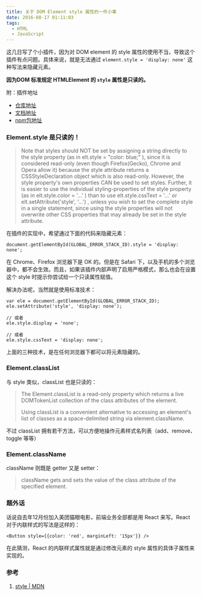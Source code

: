 ```yaml
---
title: 关于 DOM Element style 属性的一件小事
date: 2016-08-17 01:11:03
tags:
  - HTML
  - JavaScript
---
```



这几日写了个小插件，因为对 DOM element 的 style 属性的使用不当，导致这个插件有点问题。具体来说，就是无法通过 `element.style = 'display: none'` 这种写法来隐藏元素。

**因为DOM 标准规定 HTMLElement 的 `style` 属性是只读的。**

附：插件地址

+ [仓库地址](https://github.com/zilong-thu/toast2.js)
+ [文档地址](http://borninsummer.com/toast2.js/)
+ [npm包地址](https://www.npmjs.com/package/toast2)

<!-- more -->

### Element.style 是只读的！

> Note that styles should NOT be set by assigning a string directly to the style property (as in elt.style = "color: blue;" ), since it is considered read-only (even though Firefox(Gecko), Chrome and Opera allow it) because the style attribute returns a  CSSStyleDeclaration object which is also read-only.  However, the style property's own properties CAN be used to set styles.  Further, it is easier to use the individual styling-properties of the style property (as in elt.style.color = '...' ) than to use elt.style.cssText = '...' or elt.setAttribute('style', '...') , unless you wish to set the complete style in a single statement, since using the style properties will not overwrite other CSS properties that may already be set in the style attribute.

在插件的实现中，希望通过下面的代码来隐藏元素：

```
document.getElementById(GLOBAL_ERROR_STACK_ID).style = 'display: none';
```

在 Chrome、Firefox 浏览器下是 OK 的。但是在 Safari 下，以及手机的多个浏览器中，都不会生效。而且，如果该插件内部声明了启用严格模式，那么也会在设置这个 style 时提示你尝试给一个只读属性赋值。

解决办法呢，当然就是使用标准技术：

```
var ele = document.getElementById(GLOBAL_ERROR_STACK_ID);
ele.setAttribute('style', 'display: none');

// 或者
ele.style.display = 'none';

// 或者
ele.style.cssText = 'display: none';
```

上面的三种技术，是在任何浏览器下都可以将元素隐藏的。


### Element.classList

与 style 类似，classList 也是只读的：

> The Element.classList is a read-only property which returns a live DOMTokenList collection of the class attributes of the element.
> 
> Using classList is a convenient alternative to accessing an element's list of classes as a space-delimited string via element.className.

不过 classList 拥有若干方法，可以方便地操作元素样式名列表（add、remove、toggle 等等）


### Element.className

className 则既是 getter 又是 setter：

> className gets and sets the value of the class attribute of the specified element.



### 题外话

话说自去年12月份加入美团猫眼电影，前端业务全部都是用 React 来写。React 对于内联样式的写法是这样的：

```
<Button style={{color: 'red', marginLeft: '15px'}} />
```

在此猜测，React 的内联样式属性就是通过修改元素的 style 属性的具体子属性来实现的。


### 参考

1. [style | MDN](https://developer.mozilla.org/en-US/docs/Web/API/HTMLElement/style)
